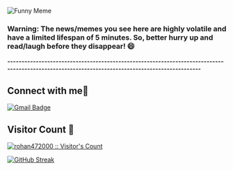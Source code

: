 ![Funny Meme](https://i.redd.it/61zhtjmrqgmb1.jpg?width=100&height=100)


### Warning: The news/memes you see here are highly volatile and have a limited lifespan of 5 minutes. So, better hurry up and read/laugh before they disappear! 😄

**------------------------------------------------------------------------------------------------------------------------------------------------**

<h2> Connect with me👋 </h2>

[![Gmail Badge](https://img.shields.io/badge/-anand00rohan@gmail.com-c14438?style=flat&logo=Gmail&logoColor=white&link=mailto:rizsyad@gmail.com)](mailto:anand00rohan@gmail.com)

<h2>Visitor Count 👀</h2>
<p>
    <a href="https://github.com/rohan472000">
        <img src="https://profile-counter.glitch.me/{rohan472000}/count.svg" alt="rohan472000 :: Visitor's Count"/>
    </a>
</p>

[![GitHub Streak](https://streak-stats.demolab.com/?user=rohan472000&theme=dark)](https://git.io/streak-stats)

